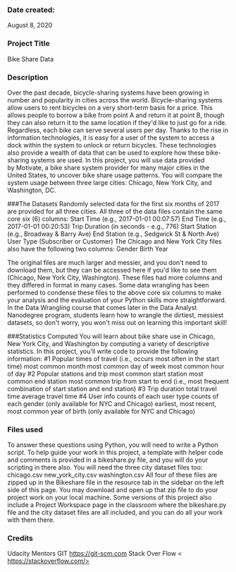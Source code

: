 ### Date created:
August 8, 2020

### Project Title
Bike Share Data

### Description
Over the past decade, bicycle-sharing systems have been growing in number and popularity in cities across the world. Bicycle-sharing systems allow users to rent bicycles on a very short-term basis for a price. This allows people to borrow a bike from point A and return it at point B, though they can also return it to the same location if they'd like to just go for a ride. Regardless, each bike can serve several users per day.
Thanks to the rise in information technologies, it is easy for a user of the system to access a dock within the system to unlock or return bicycles. These technologies also provide a wealth of data that can be used to explore how these bike-sharing systems are used.
In this project, you will use data provided by Motivate, a bike share system provider for many major cities in the United States, to uncover bike share usage patterns. You will compare the system usage between three large cities: Chicago, New York City, and Washington, DC.

###The Datasets
Randomly selected data for the first six months of 2017 are provided for all three cities. All three of the data files contain the same core six (6) columns:
Start Time (e.g., 2017-01-01 00:07:57)
End Time (e.g., 2017-01-01 00:20:53)
Trip Duration (in seconds - e.g., 776)
Start Station (e.g., Broadway & Barry Ave)
End Station (e.g., Sedgwick St & North Ave)
User Type (Subscriber or Customer)
The Chicago and New York City files also have the following two columns:
Gender
Birth Year

The original files are much larger and messier, and you don't need to download them, but they can be accessed here if you'd like to see them (Chicago, New York City, Washington). These files had more columns and they differed in format in many cases. Some data wrangling has been performed to condense these files to the above core six columns to make your analysis and the evaluation of your Python skills more straightforward. In the Data Wrangling course that comes later in the Data Analyst Nanodegree program, students learn how to wrangle the dirtiest, messiest datasets, so don't worry, you won't miss out on learning this important skill!

###Statistics Computed
You will learn about bike share use in Chicago, New York City, and Washington by computing a variety of descriptive statistics. In this project, you'll write code to provide the following information:
#1 Popular times of travel (i.e., occurs most often in the start time)
most common month
most common day of week
most common hour of day
#2 Popular stations and trip
most common start station
most common end station
most common trip from start to end (i.e., most frequent combination of start station and end station)
#3 Trip duration
total travel time
average travel time
#4 User info
counts of each user type
counts of each gender (only available for NYC and Chicago)
earliest, most recent, most common year of birth (only available for NYC and Chicago)

### Files used
To answer these questions using Python, you will need to write a Python script. To help guide your work in this project, a template with helper code and comments is provided in a bikeshare.py file, and you will do your scripting in there also. You will need the three city dataset files too:
chicago.csv
new_york_city.csv
washington.csv
All four of these files are zipped up in the Bikeshare file in the resource tab in the sidebar on the left side of this page. You may download and open up that zip file to do your project work on your local machine.
Some versions of this project also include a Project Workspace page in the classroom where the bikeshare.py file and the city dataset files are all included, and you can do all your work with them there.


### Credits
Udacity Mentors
GIT <https://git-scm.com>
Stack Over Flow < https://stackoverflow.com/>

